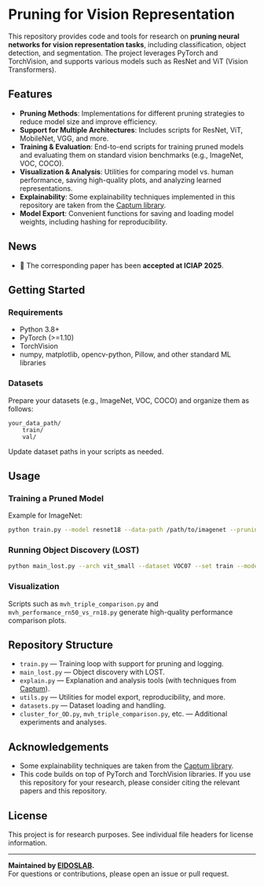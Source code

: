 # Pruning for Vision Representation

This repository provides code and tools for research on **pruning neural networks for vision representation tasks**, including classification, object detection, and segmentation. The project leverages PyTorch and TorchVision, and supports various models such as ResNet and ViT (Vision Transformers).

## Features

- **Pruning Methods**: Implementations for different pruning strategies to reduce model size and improve efficiency.
- **Support for Multiple Architectures**: Includes scripts for ResNet, ViT, MobileNet, VGG, and more.
- **Training & Evaluation**: End-to-end scripts for training pruned models and evaluating them on standard vision benchmarks (e.g., ImageNet, VOC, COCO).
- **Visualization & Analysis**: Utilities for comparing model vs. human performance, saving high-quality plots, and analyzing learned representations.
- **Explainability**: Some explainability techniques implemented in this repository are taken from the [Captum library](https://captum.ai/).
- **Model Export**: Convenient functions for saving and loading model weights, including hashing for reproducibility.

## News

- 📄 The corresponding paper has been **accepted at ICIAP 2025**.

## Getting Started

### Requirements

- Python 3.8+
- PyTorch (>=1.10)
- TorchVision
- numpy, matplotlib, opencv-python, Pillow, and other standard ML libraries

### Datasets

Prepare your datasets (e.g., ImageNet, VOC, COCO) and organize them as follows:

```
your_data_path/
    train/
    val/
```
Update dataset paths in your scripts as needed.

## Usage

### Training a Pruned Model

Example for ImageNet:

```bash
python train.py --model resnet18 --data-path /path/to/imagenet --pruning-method snip --target-sparsity 0.5 --epochs 90 --output-dir ./results
```

### Running Object Discovery (LOST)

```bash
python main_lost.py --arch vit_small --dataset VOC07 --set train --models-dir /path/to/models --data-path /path/to/data
```

### Visualization

Scripts such as `mvh_triple_comparison.py` and `mvh_performance_rn50_vs_rn18.py` generate high-quality performance comparison plots.

## Repository Structure

- `train.py` — Training loop with support for pruning and logging.
- `main_lost.py` — Object discovery with LOST.
- `explain.py` — Explanation and analysis tools (with techniques from [Captum](https://captum.ai/)).
- `utils.py` — Utilities for model export, reproducibility, and more.
- `datasets.py` — Dataset loading and handling.
- `cluster_for_OD.py`, `mvh_triple_comparison.py`, etc. — Additional experiments and analyses.

## Acknowledgements

- Some explainability techniques are taken from the [Captum library](https://captum.ai/).
- This code builds on top of PyTorch and TorchVision libraries. If you use this repository for your research, please consider citing the relevant papers and this repository.

## License

This project is for research purposes. See individual file headers for license information.

---

**Maintained by [EIDOSLAB](https://eidos.di.unito.it/).**  
For questions or contributions, please open an issue or pull request.
